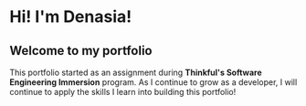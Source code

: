 # Hi! I'm **Denasia**!

## Welcome to my portfolio

This portfolio started as an assignment during **Thinkful's Software Engineering Immersion** program. 
As I continue to grow as a developer, I will continue to apply the skills I learn into building this portfolio! 
